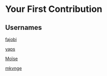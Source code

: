 # Your First Contribution 

## Usernames

[fajobi](https://github.com/camenski)

[yaps](https://github.com/shalomYao3)

[Moïse](https://github.com/boua-moise)

[mkvnge](https://github.com/michaelvnge22)
